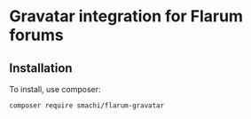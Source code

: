 # Gravatar integration for Flarum forums


## Installation

To install, use composer:

``` composer require smachi/flarum-gravatar ```